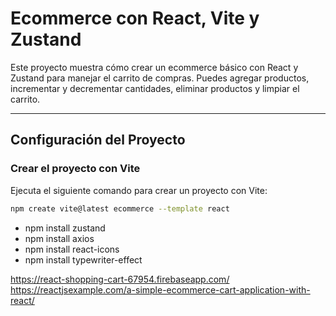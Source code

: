 # Ecommerce con React, Vite y Zustand

Este proyecto muestra cómo crear un ecommerce básico con React y Zustand para manejar el carrito de compras. Puedes agregar productos, incrementar y decrementar cantidades, eliminar productos y limpiar el carrito.

---

## Configuración del Proyecto

### Crear el proyecto con Vite

Ejecuta el siguiente comando para crear un proyecto con Vite:

```bash
npm create vite@latest ecommerce --template react
```

- npm install zustand
- npm install axios
- npm install react-icons
- npm install typewriter-effect


https://react-shopping-cart-67954.firebaseapp.com/
https://reactjsexample.com/a-simple-ecommerce-cart-application-with-react/


